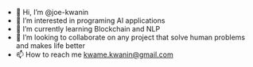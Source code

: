 - 👋 Hi, I’m @joe-kwanin
- 👀 I’m interested in programing AI applications
- 🌱 I’m currently learning Blockchain and NLP
- 💞️ I’m looking to collaborate on any project that solve human problems and makes life better
- 📫 How to reach me kwame.kwanin@gmail.com

<!---
joe-kwanin/joe-kwanin is a ✨ special ✨ repository because its `README.md` (this file) appears on your GitHub profile.
You can click the Preview link to take a look at your changes.
--->
